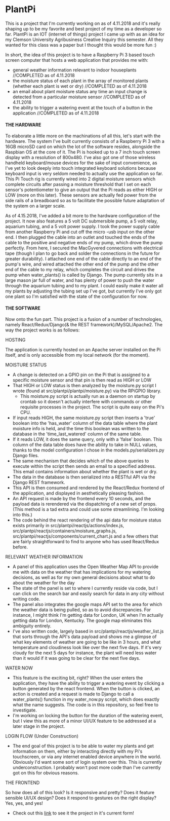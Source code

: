 # PlantPi
<p>This is a project that I'm currently working on as of 4.11.2018 and it's really shaping up to be my favorite and best project of my time
as a developer so far. PlantPi is an IOT (internet of things) project I came up with as an idea for my Clemson University Agribusiness
Creative Inquiry this semester. All they wanted for this class was a paper but I thought this would be more fun :)</p>

<p>In short, the idea of this project is to have a Raspberry Pi 3 based touch screen computer that hosts a web application that provides me
with:</p>

  * general weather information relevant to indoor houseplants //COMPLETED as of 4.11.2018
  * the moisture status of each plant in the array of monitored plants (whether each plant is wet or dry) //COMPLETED as of 4.11.2018
  * an email about plant moisture status any time an input change is detected from a particular moisture sensor //COMPLETED as of 4.11.2018
  * the ability to trigger a watering event at the touch of a button in the application //COMPLETED as of 4.11.2018
  
<h4>THE HARDWARE</h4>

<p>To elaborate a little more on the machinations of all this, let's start with the hardware. The system I've built currently consists of a
Raspberry Pi 3 with a 16GB microSD card on which the lot of the software resides, alongside the Raspbian OS at the core of it. The Pi is 
hooked up to a 7 inch touch screen display with a resolution of 800x480. I've also got one of those wireless handheld keyboard/mouse 
devices for the sake of input convenience, as I've yet to look deeply into touch integrated keyboard solutions because keyboard input 
is very seldom needed to actually use the application so far. This Pi Touch rig is currently wired into 2 digital moisture sensors which
complete circuits after passing a moisture threshold that I set on each sensor's potentiometer to give an output that the Pi reads as
either HIGH or LOW (more on this later). These sensors are actually fed power from the side rails of a breadboard so as to facilitate the
possible future adaptation of the system on a larger scale.</p>

<p>As of 4.15.2018, I've added a bit more to the hardware configuration of the project. It now also features a 5 volt DC submersible pump,
  a 5 volt relay, aquarium tubing, and a 5 volt power supply. I took the power supply cable from another Raspberry Pi and cut off the micro
  -usb input on the other end. I then plugged the cable into an outlet and touched the ends of the cable to the positive and negative ends of
  my pump, which drove the pump perfectly. From here, I secured the MacGyvered connections with electrical tape (though I plan to go back and
  solder the connections in the future for greater durability). I attached one end of the cable directly to an end of the pump's wire, and wired
  attached the other end of the pump and the other end of the cable to my relay, which completes the circuit and drives the pump when water_plants()
  is called by Django. The pump currently sits in a large mason jar full of water, and has plenty of power to push the water through the aquarium
  tubing and to my plant. I could easily make it water all my plants by adjusting the tubing set up I've got, but currently I've only got one plant 
  so I'm satisfied with the state of the configuration for now.

<h4>THE SOFTWARE</h4>

<p>Now onto the fun part. This project is a fusion of a number of technologies, namely React/Redux/Django(& the REST framework)/MySQL/Apache2.
The way the project works is as follows:</p>

  HOSTING

  The application is currently hosted on an Apache server installed on the Pi itself, and is only accessible from my local network (for the moment).
  
  MOISTURE STATUS

  * A change is detected on a GPIO pin on the Pi that is assigned to a specific moisture sensor and that pin is then read as HIGH or LOW
  * That HIGH or LOW status is then analyzed by the moisture.py script I wrote (found at src/plantpi/plantpi/moisture.py) via the RPiGPIO
    library. 
      * This moisture.py script is actually run as a daemon on startup by crontab so it doesn't actually interfere with commands or other
       requisite processes in the project. The script is quite easy on the Pi's CPU.
  * If input reads HIGH, the same moisture.py script then inserts a 'true' boolean into the 'has_water' column of the data table where the
   plant moisture info is held, and the time this boolean was written to the database in the 'time_last_watered' column of the same table.
  * If it reads LOW, it does the same query, only with a 'false' boolean. This column of the data table does have the ability to take in
   NULL values, thanks to the model configuration I chose in the models.py/serializers.py Django files.
  * The same mechanism that decides which of the above queries to execute within the script then sends an email to a specified address.
   This email contains information about whether the plant is wet or dry.
  * The data in the database is then serialized into a RESTful API via the Django REST framework.
  * This API is then consumed and rendered by the React/Redux frontend of the application, and displayed in aesthetically pleasing fashion.
  * An API request is made by the frontend every 10 seconds, and the payload data is rerendered via the dispatching of a new set of props.
    (This method is a tad extra and could use some streamlining. I'm looking into this.)
  * The code behind the react rendering of the api data for moisture status exists primarily in src/plantpi/reactjs/actions/index.js,
    src/plantpi/reactjs/containers/moisture_graphs.js, src/plantpi/reactjs/components/current_chart.js and a few others that are fairly
    straightforward to find to anyone who has used React/Redux before.

 RELEVANT WEATHER INFORMATION

 * A panel of this application uses the Open Weather Map API to provide me with data on the weather that has implications for my watering
 decisions, as well as for my own general decisions about what to do about the weather for the day
 * The state of the panel is set to where I currently reside via code, but I can click on the search bar and easily search for data in any
 city without writing code.
 * The panel also integrates the google maps API set to the area for which the weather data is being pulled, so as to avoid discrepancies.
For instance, I might think I'm getting data for London, UK when I'm actually getting data for London, Kentucky. The google map eliminates
this ambiguity entirely.
* I've also written code, largely based in src/plantpi/reactjs/weather_list.js that sorts through the API's data payload and shows me a glimpse
of what key elements of weather are going to be like in 3 hours, and what temperature and cloudiness look like over the next five days. If it's
very cloudy for the next 5 days for instance, the plant will need less water than it would if it was going to be clear for the next five days.


WATER NOW 

* This feature is the exciting bit, right? When the user enters the application, they have the ability to trigger a watering event by clicking
a button generated by the react frontend. When the button is clicked, an action is created and a request is made to Django to call a water_plants()
function in my water_now.py script, which does exactly what the name suggests. The code is in this repository, so feel free to investigate.
* I'm working on locking the button for the duration of the watering event, but I view this as more of a minor UI/UX feature to be addressed at a
later stage in the project.


LOGIN FLOW (Under Construction)

* The end goal of this project is to be able to water my plants and get information on them, either by interacting directly with my Pi's touchscreen, or
via any internet enabled device anywhere in the world. Obviously I'd want some sort of login system over this. This is currently underconstruction. 
I probably won't post more code than I've currently got on this for obvious reasons.


THE FRONTEND 

So how does all of this look? Is it responsive and pretty? Does it feature sensible UI/UX design? Does it respond to gestures on the right display?
Yes, yes, and yes!

* Check out this <a href='https://youtu.be/OzmuEuTMDkc'>link</a> to see it the project in it's current form!
